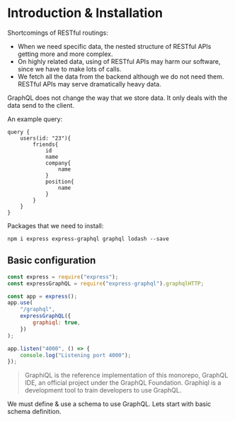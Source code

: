 # Introduction & Installation

Shortcomings of RESTful routings:

-	When we need specific data, the nested structure of RESTful APIs getting more and more complex. 
-	On highly related data, using of RESTful APIs may harm our software, since we have to make lots of calls.
-	We fetch all the data from the backend although we do not need them. RESTful APIs may serve dramatically heavy data.


GraphQL does not change the way that we store data. It only deals with the data send to the client.

An example query:

```gql
query {
	users(id: "23"){
		friends{
			id
			name
			company{
				name
			}
			position{
				name
			}
		}
	}
}
```

Packages that we need to install:

`npm i express express-graphql graphql lodash --save`

## Basic configuration

```js
const express = require("express");
const expressGraphQL = require("express-graphql").graphqlHTTP;

const app = express();
app.use(
    "/graphql",
    expressGraphQL({
        graphiql: true,
    })
);

app.listen("4000", () => {
    console.log("Listening port 4000");
});
```

> GraphiQL is the reference implementation of this monorepo, GraphQL IDE, an official project under the GraphQL Foundation. Graphiql is a development tool to train developers to use GraphQL.

We must define & use a schema to use GraphQL. Lets start with basic schema definition.